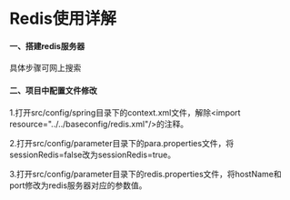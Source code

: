 # Redis使用详解

#### 一、搭建redis服务器

具体步骤可网上搜索

#### 二、项目中配置文件修改

1.打开src/config/spring目录下的context.xml文件，解除&lt;import resource="../../baseconfig/redis.xml"/&gt;的注释。

2.打开src/config/parameter目录下的para.properties文件，将sessionRedis=false改为sessionRedis=true。

3.打开src/config/parameter目录下的redis.properties文件，将hostName和port修改为redis服务器对应的参数值。

